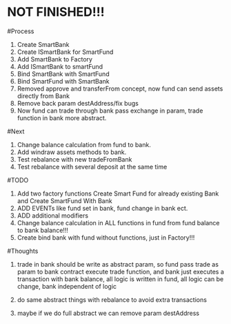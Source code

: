 # NOT FINISHED!!!

#Process

1) Create SmartBank
2) Create ISmartBank for SmartFund
3) Add SmartBank to Factory
4) Add ISmartBank to smartFund
5) Bind SmartBank with SmartFund
6) Bind SmartFund with SmartBank
7) Removed approve and transferFrom concept, now fund can send assets directly from Bank
8) Remove back param destAddress/fix bugs
9) Now fund can trade through bank pass exchange in param, trade function in bank more abstract.

#Next
1) Change balance calculation from fund to bank.
2) Add windraw assets methods to bank.
3) Test rebalance with new tradeFromBank
4) Test rebalance with several deposit at the same time


#TODO
1) Add two factory functions Create Smart Fund for already existing Bank and Create SmartFund With Bank
2) ADD EVENTs like fund set in bank, fund change in bank ect.
3) ADD additional modifiers
4) Change balance calculation in ALL functions in fund from fund balance to bank balance!!!
5) Create bind bank with fund without functions, just in Factory!!!

#Thoughts
1) trade in bank should be write as abstract param, so fund pass trade as param to bank contract execute trade function, and bank just executes a transaction with bank balance, all logic is written in fund, all logic can be change, bank independent of logic

2) do same abstract things with rebalance to avoid extra transactions

3) maybe if we do full abstract we can remove param destAddress
